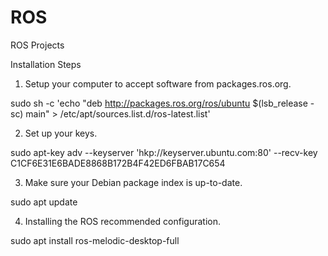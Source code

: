 # ROS
ROS Projects

Installation Steps
1. Setup your computer to accept software from packages.ros.org.

sudo sh -c 'echo "deb http://packages.ros.org/ros/ubuntu $(lsb_release -sc) main" > /etc/apt/sources.list.d/ros-latest.list'

2. Set up your keys.

sudo apt-key adv --keyserver 'hkp://keyserver.ubuntu.com:80' --recv-key C1CF6E31E6BADE8868B172B4F42ED6FBAB17C654

3. Make sure your Debian package index is up-to-date.

sudo apt update

4. Installing the ROS recommended configuration.

sudo apt install ros-melodic-desktop-full

